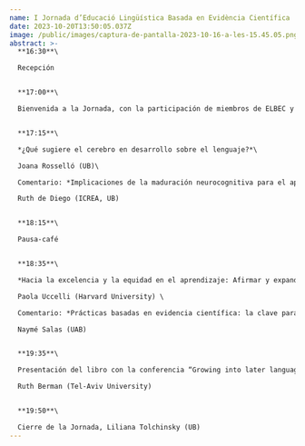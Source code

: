 ```yaml
---
name: I Jornada d’Educació Lingüística Basada en Evidència Científica
date: 2023-10-20T13:50:05.037Z
image: /public/images/captura-de-pantalla-2023-10-16-a-les-15.45.05.png
abstract: >-
  **16:30**\

  Recepción


  **17:00**\

  Bienvenida a la Jornada, con la participación de miembros de ELBEC y de la Directora del Dept. de Fil. Catalana i Lingüística General (UB), Mariona Taulé


  **17:15**\

  *¿Qué sugiere el cerebro en desarrollo sobre el lenguaje?*\

  Joana Rosselló (UB)\

  Comentario: *Implicaciones de la maduración neurocognitiva para el aprendizaje y la educación*\

  Ruth de Diego (ICREA, UB)


  **18:15**\

  Pausa-café


  **18:35**\

  *Hacia la excelencia y la equidad en el aprendizaje: Afirmar y expandir las habilidades del lenguaje en la escuela* \

  Paola Uccelli (Harvard University) \

  Comentario: *Prácticas basadas en evidencia científica: la clave para el éxito en la enseñanza de la lengua escrita*\

  Naymé Salas (UAB)


  **19:35**\

  Presentación del libro con la conferencia “Growing into later language”\

  Ruth Berman (Tel-Aviv University)


  **19:50**\

  Cierre de la Jornada, Liliana Tolchinsky (UB)
---
```

